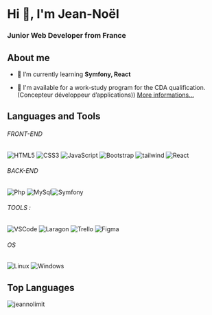 # Hi 👋, I'm Jean-Noël
### Junior Web Developer from France

## About me

- 🌱 I’m currently learning **Symfony, React**

- 🤝 I'm available for a work-study program for the CDA qualification.(Concepteur développeur d’applications)) [More informations...](https://www.banque.di.afpa.fr/EspaceEmployeursCandidatsActeurs/EGPResultat.aspx?ct=01281m04&cd=&cr=&type=t)


## Languages and Tools

###### FRONT-END 
![HTML5](	https://img.shields.io/badge/HTML5-E34F26?style=for-the-badge&logo=html5&logoColor=white) ![CSS3](	https://img.shields.io/badge/CSS3-1572B6?style=for-the-badge&logo=css3&logoColor=white) ![JavaScript](	https://img.shields.io/badge/JavaScript-323330?style=for-the-badge&logo=javascript&logoColor=F7DF1E) ![Bootstrap](https://img.shields.io/badge/Bootstrap-563D7C?style=for-the-badge&logo=bootstrap&logoColor=white) ![tailwind](https://img.shields.io/badge/Tailwind_CSS-38B2AC?style=for-the-badge&logo=tailwind-css&logoColor=white)
![React](https://img.shields.io/badge/React-20232A?style=for-the-badge&logo=react&logoColor=61DAFB)

###### BACK-END

![Php](https://img.shields.io/badge/PHP-777BB4?style=for-the-badge&logo=php&logoColor=white) ![MySql](https://img.shields.io/badge/MySQL-005C84?style=for-the-badge&logo=mysql&logoColor=white)![Symfony](https://img.shields.io/badge/Symfony-000000?style=for-the-badge&logo=Symfony&logoColor=white)

###### TOOLS : 
![VSCode](	https://img.shields.io/badge/Visual_Studio_Code-0078D4?style=for-the-badge&logo=visual%20studio%20code&logoColor=white)
![Laragon](https://img.shields.io/badge/Laragon-0E83CD?style=for-the-badge&logo=Laragon&logoColor=white)
![Trello](	https://img.shields.io/badge/Trello-0052CC?style=for-the-badge&logo=trello&logoColor=white)
![Figma](https://img.shields.io/badge/Figma-F24E1E?style=for-the-badge&logo=figma&logoColor=white)

###### OS
![Linux](	https://img.shields.io/badge/Linux-FCC624?style=for-the-badge&logo=linux&logoColor=black) ![Windows](https://img.shields.io/badge/Windows-0078D6?style=for-the-badge&logo=windows&logoColor=white) 

## Top Languages

<p align="left"><img src="https://github-readme-stats.vercel.app/api/top-langs?username=jeannolimit&show_icons=true&theme=dark&locale=en&layout=compact" alt="jeannolimit" /></p>
